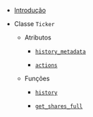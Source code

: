 
- [Introdução](python/libraries/yfinance/introduction.md)

- Classe `Ticker`

	- Atributos
	
		- [`history_metadata`](history-metadata.md)
		
		- [`actions`](actions.md)

  - Funções

	- [`history`](python/libraries/yfinance/ticker/functions/history.md)

	- [`get_shares_full`](get-shares-full.md)
